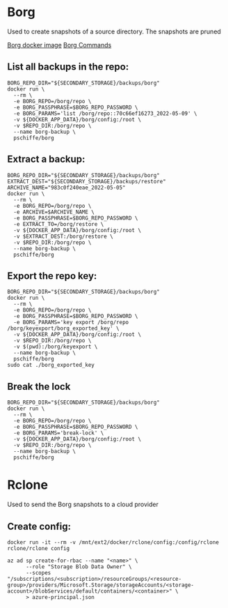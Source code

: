 # Borg

Used to create snapshots of a source directory. The snapshots are pruned 

[Borg docker image](https://github.com/pschiffe/docker-borg)
[Borg Commands](https://borgbackup.readthedocs.io/en/stable/usage/general.html)

## List all backups in the repo:

```shell
BORG_REPO_DIR="${SECONDARY_STORAGE}/backups/borg"
docker run \
  --rm \
  -e BORG_REPO=/borg/repo \
  -e BORG_PASSPHRASE=$BORG_REPO_PASSWORD \
  -e BORG_PARAMS='list /borg/repo::70c66ef16273_2022-05-09' \
  -v ${DOCKER_APP_DATA}/borg/config:/root \
  -v $REPO_DIR:/borg/repo \
  --name borg-backup \
  pschiffe/borg
```

## Extract a backup:

```shell
BORG_REPO_DIR="${SECONDARY_STORAGE}/backups/borg"
EXTRACT_DEST="${SECONDARY_STORAGE}/backups/restore"
ARCHIVE_NAME="983c0f240eae_2022-05-05"
docker run \
  --rm \
  -e BORG_REPO=/borg/repo \
  -e ARCHIVE=$ARCHIVE_NAME \
  -e BORG_PASSPHRASE=$BORG_REPO_PASSWORD \
  -e EXTRACT_TO=/borg/restore \
  -v ${DOCKER_APP_DATA}/borg/config:/root \
  -v $EXTRACT_DEST:/borg/restore \
  -v $REPO_DIR:/borg/repo \
  --name borg-backup \
  pschiffe/borg
```

## Export the repo key:
```shell
BORG_REPO_DIR="${SECONDARY_STORAGE}/backups/borg"
docker run \
  --rm \
  -e BORG_REPO=/borg/repo \
  -e BORG_PASSPHRASE=$BORG_REPO_PASSWORD \
  -e BORG_PARAMS='key export /borg/repo /borg/keyexport/borg_exported_key' \
  -v ${DOCKER_APP_DATA}/borg/config:/root \
  -v $REPO_DIR:/borg/repo \
  -v $(pwd):/borg/keyexport \
  --name borg-backup \
  pschiffe/borg
sudo cat ./borg_exported_key
```

## Break the lock
```shell
BORG_REPO_DIR="${SECONDARY_STORAGE}/backups/borg"
docker run \
  --rm \
  -e BORG_REPO=/borg/repo \
  -e BORG_PASSPHRASE=$BORG_REPO_PASSWORD \
  -e BORG_PARAMS='break-lock' \
  -v ${DOCKER_APP_DATA}/borg/config:/root \
  -v $REPO_DIR:/borg/repo \
  --name borg-backup \
  pschiffe/borg
```

# Rclone

Used to send the Borg snapshots to a cloud provider

## Create config:

```shell
docker run -it --rm -v /mnt/ext2/docker/rclone/config:/config/rclone rclone/rclone config

az ad sp create-for-rbac --name "<name>" \
      --role "Storage Blob Data Owner" \
      --scopes "/subscriptions/<subscription>/resourceGroups/<resource-group>/providers/Microsoft.Storage/storageAccounts/<storage-account>/blobServices/default/containers/<container>" \
      > azure-principal.json
```